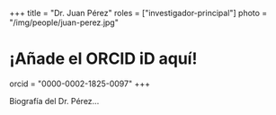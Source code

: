 +++
title = "Dr. Juan Pérez"
roles = ["investigador-principal"]
photo = "/img/people/juan-perez.jpg"
# ¡Añade el ORCID iD aquí!
orcid = "0000-0002-1825-0097"
+++

Biografía del Dr. Pérez...
